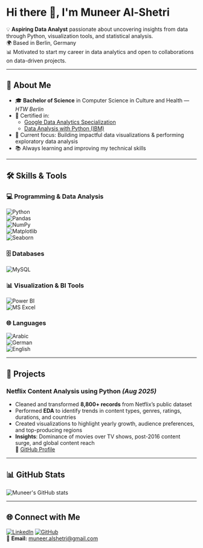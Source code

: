 # Hi there 👋, I'm Muneer Al-Shetri

💡 **Aspiring Data Analyst** passionate about uncovering insights from data through Python, visualization tools, and statistical analysis.  
🌍 Based in Berlin, Germany  
📊 Motivated to start my career in data analytics and open to collaborations on data-driven projects.

---

## 🚀 About Me
- 🎓 **Bachelor of Science** in Computer Science in Culture and Health — *HTW Berlin*
- 📜 Certified in:
  - [Google Data Analytics Specialization](https://www.coursera.org/account/accomplishments/specialization/4TUF3Q11DPW2)
  - [Data Analysis with Python (IBM)](https://www.coursera.org/account/accomplishments/verify/3OXZQPP413ET)
- 🔭 Current focus: Building impactful data visualizations & performing exploratory data analysis
- 📚 Always learning and improving my technical skills

---

## 🛠 Skills & Tools  

### 💻 Programming & Data Analysis  
![Python](https://img.shields.io/badge/Python-3776AB?style=for-the-badge&logo=python&logoColor=white)  
![Pandas](https://img.shields.io/badge/Pandas-150458?style=for-the-badge&logo=pandas&logoColor=white)  
![NumPy](https://img.shields.io/badge/NumPy-013243?style=for-the-badge&logo=numpy&logoColor=white)  
![Matplotlib](https://img.shields.io/badge/Matplotlib-11557c?style=for-the-badge&logo=plotly&logoColor=white)  
![Seaborn](https://img.shields.io/badge/Seaborn-4ECDC4?style=for-the-badge&logo=python&logoColor=white)  

### 🗄 Databases  
![MySQL](https://img.shields.io/badge/MySQL-005C84?style=for-the-badge&logo=mysql&logoColor=white)  

### 📊 Visualization & BI Tools  
![Power BI](https://img.shields.io/badge/Power%20BI-F2C811?style=for-the-badge&logo=powerbi&logoColor=black)  
![MS Excel](https://img.shields.io/badge/Microsoft%20Excel-217346?style=for-the-badge&logo=microsoft-excel&logoColor=white)  

### 🌐 Languages  
![Arabic](https://img.shields.io/badge/Arabic-Native-blue?style=for-the-badge)  
![German](https://img.shields.io/badge/German-B2%2FC1-black?style=for-the-badge&logo=googletagmanager&logoColor=white)  
![English](https://img.shields.io/badge/English-B2-blue?style=for-the-badge&logo=googletranslate&logoColor=white)  
 

---

## 📂 Projects

### **Netflix Content Analysis using Python** *(Aug 2025)*
- Cleaned and transformed **8,800+ records** from Netflix’s public dataset  
- Performed **EDA** to identify trends in content types, genres, ratings, durations, and countries  
- Created visualizations to highlight yearly growth, audience preferences, and top-producing regions  
- **Insights**: Dominance of movies over TV shows, post-2016 content surge, and global content reach  
🔗 [GitHub Profile](https://github.com/malshetri)

---

## 📊 GitHub Stats
![Muneer's GitHub stats](https://github-readme-stats.vercel.app/api?username=malshetri&show_icons=true&theme=dracula)

---

## 🌐 Connect with Me
[![LinkedIn](https://img.shields.io/badge/LinkedIn-blue?style=flat&logo=linkedin)](https://linkedin.com/in/muneer-al-shetri)
[![GitHub](https://img.shields.io/badge/GitHub-black?style=flat&logo=github)](https://github.com/malshetri)  
📧 **Email:** muneer.alshetri@gmail.com
